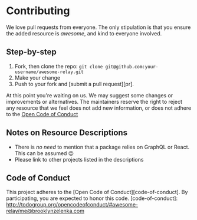 # Contributing

We love pull requests from everyone. The only stipulation is that you ensure the added resource is _awesome_, and kind to everyone involved.

## Step-by-step

1. Fork, then clone the repo: `git clone git@github.com:your-username/awesome-relay.git`
2. Make your change
3. Push to your fork and [submit a pull request][pr].

At this point you're waiting on us. We may suggest some changes or improvements or alternatives. The maintainers reserve the right to reject any resource that we feel does not add new information, or does not adhere to the [Open Code of Conduct](http://todogroup.org/opencodeofconduct/#awesome-community/be.zelenka@gmail.com)

## Notes on Resource Descriptions
- There is _no need_ to mention that a package relies on GraphQL or React. This can be assumed :wink:
- Please link to other projects listed in the descriptions

## Code of Conduct
This project adheres to the [Open Code of Conduct][code-of-conduct]. By participating, you are expected to honor this code.
[code-of-conduct]: http://todogroup.org/opencodeofconduct/#awesome-relay/me@brooklynzelenka.com
